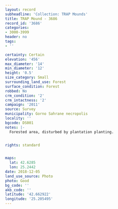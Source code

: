 ```yaml
---
layout: record
subheadline: 'Collection: TRAP Mounds'
title: TRAP Mound - 3686
record_id: '3686'
categories:
- 3000-3999
header: no
tags:
- ''

certainty: Certain
elevation: '456'
max_diameter: '14'
min_diameter: '12'
height: '0.5'
size_category: Small
surrounding_land_use: Forest
surface_condition: Forest
robbed: No
crm_condition: '2'
crm_intactness: '2'
campaign: '2011'
source: Survey
municipality: Gorno Sahrane necropolis
locality: ''
bgcode: DS001
notes: |-
  Forested area, disturbed by plantation planting.


rights: standard


maps:
  lat: 42.6285
  lon: 25.2442
date: 2018-12-05
land_use_source: Photo
photo: Good
bg_code: ''
akb_code: ''
latitude: '42.662922'
longitude: '25.205495'
---
```

